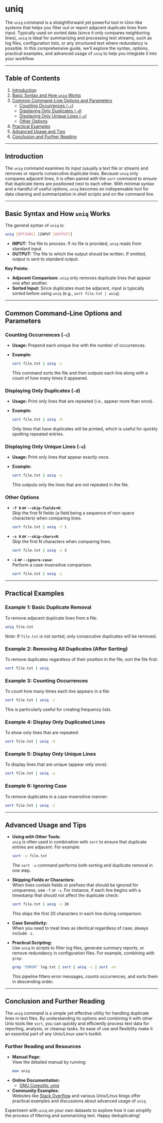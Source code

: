# uniq

The `uniq` command is a straightforward yet powerful tool in Unix-like systems that helps you filter out or report adjacent duplicate lines from input. Typically used on sorted data (since it only compares neighboring lines), `uniq` is ideal for summarizing and processing text streams, such as log files, configuration lists, or any structured text where redundancy is possible. In this comprehensive guide, we’ll explore the syntax, options, practical examples, and advanced usage of `uniq` to help you integrate it into your workflow.

---

## Table of Contents

1. [Introduction](#introduction)
2. [Basic Syntax and How `uniq` Works](#basic-syntax-and-how-uniq-works)
3. [Common Command-Line Options and Parameters](#common-command-line-options-and-parameters)
    - [Counting Occurrences (`-c`)](#counting-occurrences-c)
    - [Displaying Only Duplicates (`-d`)](#displaying-only-duplicates-d)
    - [Displaying Only Unique Lines (`-u`)](#displaying-only-unique-lines-u)
    - [Other Options](#other-options)
4. [Practical Examples](#practical-examples)
5. [Advanced Usage and Tips](#advanced-usage-and-tips)
6. [Conclusion and Further Reading](#conclusion-and-further-reading)

---

## Introduction

The `uniq` command examines its input (usually a text file or stream) and removes or reports consecutive duplicate lines. Because `uniq` only compares adjacent lines, it is often paired with the `sort` command to ensure that duplicate items are positioned next to each other. With minimal syntax and a handful of useful options, `uniq` becomes an indispensable tool for data cleaning and summarization in shell scripts and on the command line.

---

## Basic Syntax and How `uniq` Works

The general syntax of `uniq` is:

```bash
uniq [OPTIONS] [INPUT [OUTPUT]]
```

- **INPUT:** The file to process. If no file is provided, `uniq` reads from standard input.
- **OUTPUT:** The file to which the output should be written. If omitted, output is sent to standard output.

**Key Points:**
- **Adjacent Comparison:** `uniq` only removes duplicate lines that appear one after another.
- **Sorted Input:** Since duplicates must be adjacent, input is typically sorted before using `uniq` (e.g., `sort file.txt | uniq`).

---

## Common Command-Line Options and Parameters

### Counting Occurrences (`-c`)

- **Usage:** Prepend each unique line with the number of occurrences.
- **Example:**

  ```bash
  sort file.txt | uniq -c
  ```

  This command sorts the file and then outputs each line along with a count of how many times it appeared.

### Displaying Only Duplicates (`-d`)

- **Usage:** Print only lines that are repeated (i.e., appear more than once).
- **Example:**

  ```bash
  sort file.txt | uniq -d
  ```

  Only lines that have duplicates will be printed, which is useful for quickly spotting repeated entries.

### Displaying Only Unique Lines (`-u`)

- **Usage:** Print only lines that appear exactly once.
- **Example:**

  ```bash
  sort file.txt | uniq -u
  ```

  This outputs only the lines that are not repeated in the file.

### Other Options

- **`-f N` or `--skip-fields=N`:**  
  Skip the first N fields (a field being a sequence of non-space characters) when comparing lines.

  ```bash
  sort file.txt | uniq -f 1
  ```

- **`-s N` or `--skip-chars=N`:**  
  Skip the first N characters when comparing lines.

  ```bash
  sort file.txt | uniq -s 3
  ```

- **`-i` or `--ignore-case`:**  
  Perform a case-insensitive comparison.

  ```bash
  sort file.txt | uniq -i
  ```

---

## Practical Examples

### Example 1: Basic Duplicate Removal

To remove adjacent duplicate lines from a file:

```bash
uniq file.txt
```

*Note:* If `file.txt` is not sorted, only consecutive duplicates will be removed.

### Example 2: Removing All Duplicates (After Sorting)

To remove duplicates regardless of their position in the file, sort the file first:

```bash
sort file.txt | uniq
```

### Example 3: Counting Occurrences

To count how many times each line appears in a file:

```bash
sort file.txt | uniq -c
```

This is particularly useful for creating frequency lists.

### Example 4: Display Only Duplicated Lines

To show only lines that are repeated:

```bash
sort file.txt | uniq -d
```

### Example 5: Display Only Unique Lines

To display lines that are unique (appear only once):

```bash
sort file.txt | uniq -u
```

### Example 6: Ignoring Case

To remove duplicates in a case-insensitive manner:

```bash
sort file.txt | uniq -i
```

---

## Advanced Usage and Tips

- **Using with Other Tools:**  
  `uniq` is often used in combination with `sort` to ensure that duplicate entries are adjacent. For example:
  ```bash
  sort -u file.txt
  ```
  The `sort -u` command performs both sorting and duplicate removal in one step.

- **Skipping Fields or Characters:**  
  When lines contain fields or prefixes that should be ignored for uniqueness, use `-f` or `-s`. For instance, if each line begins with a timestamp that should not affect the duplicate check:
  ```bash
  sort file.txt | uniq -s 20
  ```
  This skips the first 20 characters in each line during comparison.

- **Case Sensitivity:**  
  When you need to treat lines as identical regardless of case, always include `-i`.

- **Practical Scripting:**  
  Use `uniq` in scripts to filter log files, generate summary reports, or remove redundancy in configuration files. For example, combining with `grep`:
  ```bash
  grep "ERROR" log.txt | sort | uniq -c | sort -nr
  ```
  This pipeline filters error messages, counts occurrences, and sorts them in descending order.

---

## Conclusion and Further Reading

The `uniq` command is a simple yet effective utility for handling duplicate lines in text files. By understanding its options and combining it with other Unix tools like `sort`, you can quickly and efficiently process text data for reporting, analysis, or cleanup tasks. Its ease of use and flexibility make it an essential part of any Unix/Linux user’s toolkit.

### Further Reading and Resources

- **Manual Page:**  
  View the detailed manual by running:
  ```bash
  man uniq
  ```
- **Online Documentation:**
    - [GNU Coreutils: uniq](https://www.gnu.org/software/coreutils/uniq)
- **Community Examples:**  
  Websites like [Stack Overflow](https://stackoverflow.com/questions/tagged/uniq) and various Unix/Linux blogs offer practical examples and discussions about advanced usage of `uniq`.

Experiment with `uniq` on your own datasets to explore how it can simplify the process of filtering and summarizing text. Happy deduplicating!